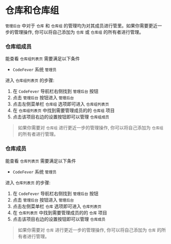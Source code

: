 # 仓库和仓库组

`管理后台` 中对于 `仓库` 和 `仓库组` 的管理均为对其成员进行管里。如果你需要更近一步的管理操作, 你可以将自己添加为 `仓库` 或 `仓库组` 的所有者进行管理。

### 仓库组成员

能查看 `仓库组列表页` 需要满足以下条件

- `CodeFever` 系统 `管理员`

进入 `仓库组列表页` 的步骤:

1. 在 `CodeFever` 导航栏右侧找到 `管理后台` 按钮
1. 点击 `管理后台` 按钮进入 `管理后台`
1. 点击左侧菜单栏 `仓库组` 选项即可进入 `仓库组列表页`
1. 在 `仓库组列表页` 中找到需要管理成员的的 `仓库组` 项目
1. 点击该项目右边的设置按钮即可以管理 `仓库组成员`

> 如果你需要对 `仓库组` 进行更近一步的管理操作, 你可以将自己添加为 `仓库组` 的所有者进行管理。


### 仓库成员

能查看 `仓库列表页` 需要满足以下条件

- `CodeFever` 系统 `管理员`

进入 `仓库列表页` 的步骤:

1. 在 `CodeFever` 导航栏右侧找到 `管理后台` 按钮
1. 点击 `管理后台` 按钮进入 `管理后台`
1. 点击左侧菜单栏 `仓库` 选项即可进入 `仓库列表页`
1. 在 `仓库列表页` 中找到需要管理成员的的 `仓库` 项目
1. 点击该项目右边的设置按钮即可以管理 `仓库成员`

> 如果你需要对 `仓库` 进行更近一步的管理操作, 你可以将自己添加为 `仓库` 的所有者进行管理。
